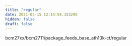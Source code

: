 ```yaml
---
title: "regular"
date: 2021-05-15 12:14:54.153296
hidden: false
draft: false
---
```


bcm27xx/bcm2711/package_feeds_base_ath10k-ct/regular

